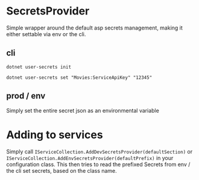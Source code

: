 # SecretsProvider

Simple wrapper around the default asp secrets management, making it either settable
via env or the cli.

## cli

`dotnet user-secrets init`

`dotnet user-secrets set "Movies:ServiceApiKey" "12345"`

## prod / env

Simply set the entire secret json as an environmental variable

# Adding to services

Simply call `IServiceCollection.AddDevSecretsProvider(defaultSection)` or `IServiceCollection.AddEnvSecretsProvider(defaultPrefix)`
in your configuration class. This then tries to read the prefixed Secrets from env / the cli set secrets, based on the class name.